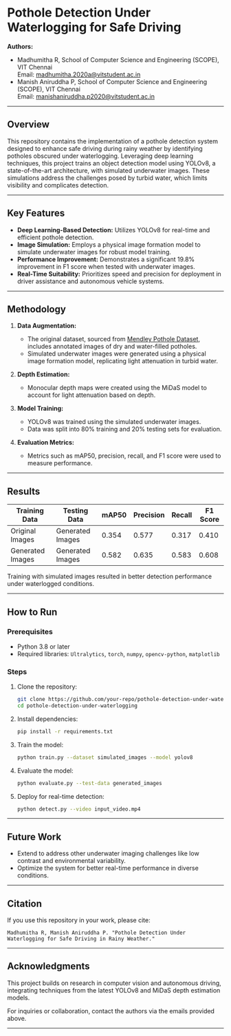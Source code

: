 # Pothole Detection Under Waterlogging for Safe Driving

**Authors:**  
- Madhumitha R, School of Computer Science and Engineering (SCOPE), VIT Chennai  
  Email: [madhumitha.2020a@vitstudent.ac.in](mailto:madhumitha.2020a@vitstudent.ac.in)  
- Manish Aniruddha P, School of Computer Science and Engineering (SCOPE), VIT Chennai  
  Email: [manishaniruddha.p2020@vitstudent.ac.in](mailto:manishaniruddha.p2020@vitstudent.ac.in)

---

## Overview

This repository contains the implementation of a pothole detection system designed to enhance safe driving during rainy weather by identifying potholes obscured under waterlogging. Leveraging deep learning techniques, this project trains an object detection model using YOLOv8, a state-of-the-art architecture, with simulated underwater images. These simulations address the challenges posed by turbid water, which limits visibility and complicates detection.

---

## Key Features

- **Deep Learning-Based Detection:** Utilizes YOLOv8 for real-time and efficient pothole detection.
- **Image Simulation:** Employs a physical image formation model to simulate underwater images for robust model training.
- **Performance Improvement:** Demonstrates a significant 19.8% improvement in F1 score when tested with underwater images.
- **Real-Time Suitability:** Prioritizes speed and precision for deployment in driver assistance and autonomous vehicle systems.

---

## Methodology

1. **Data Augmentation:**
   - The original dataset, sourced from [Mendley Pothole Dataset](https://data.mendeley.com/datasets/...), includes annotated images of dry and water-filled potholes.
   - Simulated underwater images were generated using a physical image formation model, replicating light attenuation in turbid water.

2. **Depth Estimation:**
   - Monocular depth maps were created using the MiDaS model to account for light attenuation based on depth.

3. **Model Training:**
   - YOLOv8 was trained using the simulated underwater images.
   - Data was split into 80% training and 20% testing sets for evaluation.

4. **Evaluation Metrics:**
   - Metrics such as mAP50, precision, recall, and F1 score were used to measure performance.

---

## Results

| **Training Data**    | **Testing Data**    | **mAP50** | **Precision** | **Recall** | **F1 Score** |
|-----------------------|---------------------|-----------|---------------|------------|--------------|
| Original Images       | Generated Images   | 0.354     | 0.577         | 0.317      | 0.410        |
| Generated Images      | Generated Images   | 0.582     | 0.635         | 0.583      | 0.608        |

Training with simulated images resulted in better detection performance under waterlogged conditions.

---

## How to Run

### Prerequisites
- Python 3.8 or later
- Required libraries: `Ultralytics`, `torch`, `numpy`, `opencv-python`, `matplotlib`

### Steps
1. Clone the repository:
   ```bash
   git clone https://github.com/your-repo/pothole-detection-under-waterlogging.git
   cd pothole-detection-under-waterlogging
   ```

2. Install dependencies:
   ```bash
   pip install -r requirements.txt
   ```

3. Train the model:
   ```bash
   python train.py --dataset simulated_images --model yolov8
   ```

4. Evaluate the model:
   ```bash
   python evaluate.py --test-data generated_images
   ```

5. Deploy for real-time detection:
   ```bash
   python detect.py --video input_video.mp4
   ```

---

## Future Work

- Extend to address other underwater imaging challenges like low contrast and environmental variability.
- Optimize the system for better real-time performance in diverse conditions.

---

## Citation

If you use this repository in your work, please cite:

```
Madhumitha R, Manish Aniruddha P. "Pothole Detection Under Waterlogging for Safe Driving in Rainy Weather."
```

---

## Acknowledgments

This project builds on research in computer vision and autonomous driving, integrating techniques from the latest YOLOv8 and MiDaS depth estimation models.

For inquiries or collaboration, contact the authors via the emails provided above.

---
